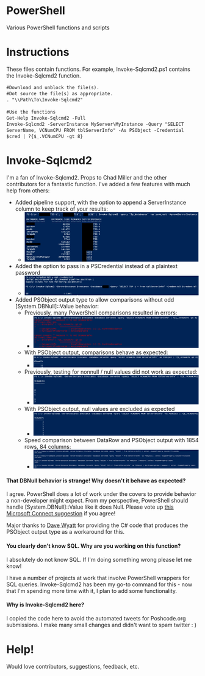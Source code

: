 PowerShell
==========

Various PowerShell functions and scripts

# Instructions

These files contain functions.  For example, Invoke-Sqlcmd2.ps1 contains the Invoke-Sqlcmd2 function.

    #Download and unblock the file(s).
    #Dot source the file(s) as appropriate.
    . "\\Path\To\Invoke-Sqlcmd2"
    
    #Use the functions
    Get-Help Invoke-Sqlcmd2 -Full
    Invoke-Sqlcmd2 -ServerInstance MyServer\MyInstance -Query "SELECT ServerName, VCNumCPU FROM tblServerInfo" -As PSObject -Credential $cred | ?{$_.VCNumCPU -gt 8}
    
# Invoke-Sqlcmd2

I'm a fan of Invoke-Sqlcmd2.  Props to Chad Miller and the other contributors for a fantastic function.  I've added a few features with much help from others:

* Added pipeline support, with the option to append a ServerInstance column to keep track of your results:
  * ![Add ServerInstance column](/Images/ISCAppendServerInstance.png)
* Added the option to pass in a PSCredential instead of a plaintext password
  * ![Use PSCredential](/Images/ISCCreds.png)
* Added PSObject output type to allow comparisons without odd [System.DBNull]::Value behavior:
  * Previously, many PowerShell comparisons resulted in errors:
    * ![GT Comparison Errors](/Images/ISCCompareGT.png)
  * With PSObject output, comparisons behave as expected:
    * ![GT Comparison Fix](/Images/ISCCompareGTFix.png)
  * Previously, testing for nonnull / null values did not work as expected:
    * ![NotNull Fails](/Images/ISCCompareNotNull.png)
  * With PSObject output, null values are excluded as expected
    * ![NotNull Fails Fix](/Images/ISCCompareNotNullFix.png)
  * Speed comparison between DataRow and PSObject output with 1854 rows, 84 columns:
    * ![Speed PSObject v Datarow](/Images/ISCPSObjectVsDatarow.png)

#### That DBNull behavior is strange!  Why doesn't it behave as expected?

I agree.  PowerShell does a lot of work under the covers to provide behavior a non-developer might expect.  From my perspective, PowerShell should handle [System.DBNull]::Value like it does Null.  Please vote up [this Microsoft Connect suggestion](https://connect.microsoft.com/PowerShell/feedback/details/830412/provide-expected-comparison-handling-for-dbnull) if you agree!

Major thanks to [Dave Wyatt](http://powershell.org/wp/forums/topic/dealing-with-dbnull/) for providing the C# code that produces the PSObject output type as a workaround for this.

#### You clearly don't know SQL.  Why are you working on this function?

I absolutely do not know SQL.  If I'm doing something wrong please let me know!

I have a number of projects at work that involve PowerShell wrappers for SQL queries.  Invoke-Sqlcmd2 has been my go-to command for this - now that I'm spending more time with it, I plan to add some functionality.

#### Why is Invoke-Sqlcmd2 here?

I copied the code here to avoid the automated tweets for Poshcode.org submissions.  I make many small changes and didn't want to spam twitter : )

# Help!

Would love contributors, suggestions, feedback, etc.
